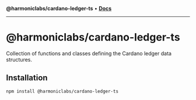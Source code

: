 **@harmoniclabs/cardano-ledger-ts** • [**Docs**](globals.md)

***

# @harmoniclabs/cardano-ledger-ts

Collection of functions and classes defining the Cardano ledger data structures.

## Installation

```bash
npm install @harmoniclabs/cardano-ledger-ts
```
